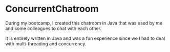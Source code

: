 # ConcurrentChatroom

During my bootcamp, I created this chatroom in Java that was used by me and some colleagues to chat with each other.

It is entirely written in Java and was a fun experience since we I had to deal with multi-threading and concurrency.

